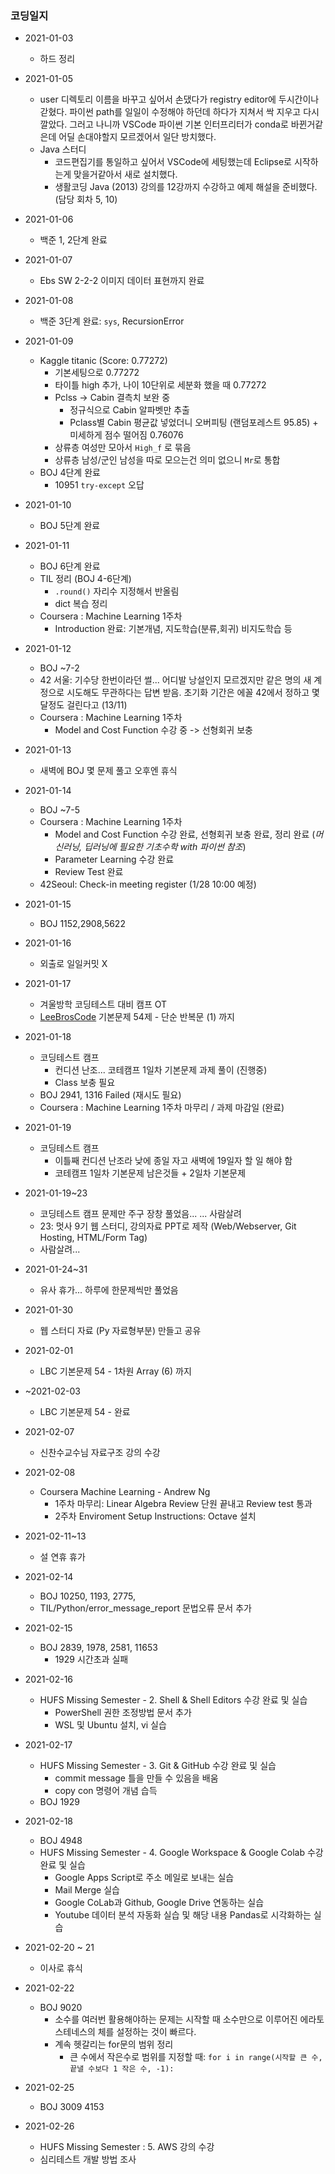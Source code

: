 ### 코딩일지

* 2021-01-03
    * 하드 정리

* 2021-01-05
    * user 디렉토리 이름을 바꾸고 싶어서 손댔다가 registry editor에 두시간이나 갇혔다. 파이썬 path를 일일이 수정해야 하던데 하다가 지쳐서 싹 지우고 다시깔았다. 그러고 나니까 VSCode 파이썬 기본 인터프리터가 conda로 바뀐거같은데 어딜 손대야할지 모르겠어서 일단 방치했다.
    * Java 스터디
        * 코드편집기를 통일하고 싶어서 VSCode에 세팅했는데 Eclipse로 시작하는게 맞을거같아서 새로 설치했다.
        * 생활코딩 Java (2013) 강의를 12강까지 수강하고 예제 해설을 준비했다. (담당 회차 5, 10)

* 2021-01-06
    * 백준 1, 2단계 완료

* 2021-01-07
    * Ebs SW 2-2-2 이미지 데이터 표현까지 완료

* 2021-01-08
    * 백준 3단계 완료: `sys`, RecursionError

* 2021-01-09
    * Kaggle titanic (Score: 0.77272)
        * 기본세팅으로 0.77272
        * 타이틀 high 추가, 나이 10단위로 세분화 했을 때 0.77272
        * Pclss -> Cabin 결측치 보완 중
            * 정규식으로 Cabin 알파벳만 추출
            * Pclass별 Cabin 평균값 넣었더니 오버피팅 (랜덤포레스트 95.85) + 미세하게 점수 떨어짐 0.76076
        * 상류층 여성만 모아서 `High_f` 로 묶음
        * 상류층 남성/군인 남성을 따로 모으는건 의미 없으니 `Mr`로 통합
    * BOJ 4단계 완료
        * 10951 `try-except` 오답

* 2021-01-10
    * BOJ 5단계 완료

* 2021-01-11
    * BOJ 6단계 완료
    * TIL 정리 (BOJ 4-6단계)
        * `.round()` 자리수 지정해서 반올림
        * dict 복습 정리
    * Coursera : Machine Learning 1주차
        * Introduction 완료: 기본개념, 지도학습(분류,회귀) 비지도학습 등

* 2021-01-12
    * BOJ ~7-2
    * 42 서울: 기수당 한번이라던 썰... 어디발 낭설인지 모르겠지만 같은 명의 새 계정으로 시도해도 무관하다는 답변 받음. 초기화 기간은 에꼴 42에서 정하고 몇 달정도 걸린다고 (13/11)
    * Coursera : Machine Learning 1주차
        * Model and Cost Function 수강 중 -> 선형회귀 보충

* 2021-01-13
    * 새벽에 BOJ 몇 문제 풀고 오후엔 휴식

* 2021-01-14
    * BOJ ~7-5
    * Coursera : Machine Learning 1주차
        * Model and Cost Function 수강 완료, 선형회귀 보충 완료, 정리 완료 (*머신러닝, 딥러닝에 필요한 기초수학 with 파이썬 참조*)
        * Parameter Learning 수강 완료
        * Review Test 완료
    * 42Seoul: Check-in meeting register (1/28 10:00 예정)

* 2021-01-15
    * BOJ 1152,2908,5622

* 2021-01-16
    * 외출로 일일커밋 X

* 2021-01-17
    * 겨울방학 코딩테스트 대비 캠프 OT
    * [LeeBrosCode](https://leebroscode.com) 기본문제 54제 - 단순 반복문 (1) 까지

* 2021-01-18
    * 코딩테스트 캠프
        * 컨디션 난조... 코테캠프 1일차 기본문제 과제 풀이 (진행중)
        * Class 보충 필요
    * BOJ 2941, 1316 Failed (재시도 필요)
    * Coursera : Machine Learning 1주차 마무리 / 과제 마감일 (완료)

* 2021-01-19
    * 코딩테스트 캠프
        * 이틀째 컨디션 난조라 낮에 종일 자고 새벽에 19일자 할 일 해야 함
        * 코테캠프 1일차 기본문제 남은것들 + 2일차 기본문제

* 2021-01-19~23
    * 코딩테스트 캠프 문제만 주구 장창 풀었음... ... 사람살려
    * 23: 멋사 9기 웹 스터디, 강의자료 PPT로 제작 (Web/Webserver, Git Hosting, HTML/Form Tag)
    * 사람살려...

* 2021-01-24~31
    * 유사 휴가... 하루에 한문제씩만 풀었음

* 2021-01-30
    * 웹 스터디 자료 (Py 자료형부분) 만들고 공유

* 2021-02-01
    * LBC 기본문제 54 - 1차원 Array (6) 까지

* ~2021-02-03
    * LBC 기본문제 54 - 완료

* 2021-02-07
    * 신찬수교수님 자료구조 강의 수강

* 2021-02-08
    * Coursera Machine Learning - Andrew Ng
        * 1주차 마무리: Linear Algebra Review 단원 끝내고 Review test 통과
        * 2주차 Enviroment Setup Instructions: Octave 설치

* 2021-02-11~13
    * 설 연휴 휴가

* 2021-02-14
    * BOJ 10250, 1193, 2775, 
    * TIL/Python/error_message_report 문법오류 문서 추가

* 2021-02-15
    * BOJ 2839, 1978, 2581, 11653
        * 1929 시간초과 실패

* 2021-02-16
    * HUFS Missing Semester - 2. Shell & Shell Editors 수강 완료 및 실습
        * PowerShell 권한 조정방법 문서 추가
        * WSL 및 Ubuntu 설치, vi 실습

* 2021-02-17
    * HUFS Missing Semester - 3. Git & GitHub 수강 완료 및 실습
        * commit message 틀을 만들 수 있음을 배움
        * copy con 명령어 개념 습득
    * BOJ 1929

* 2021-02-18
    * BOJ 4948
    * HUFS Missing Semester - 4. Google Workspace & Google Colab 수강 완료 및 실습
        * Google Apps Script로 주소 메일로 보내는 실습
        * Mail Merge 실습
        * Google CoLab과 Github, Google Drive 연동하는 실습
        * Youtube 데이터 분석 자동화 실습 및 해당 내용 Pandas로 시각화하는 실습

* 2021-02-20 ~ 21
    * 이사로 휴식

* 2021-02-22
    * BOJ 9020
        * 소수를 여러번 활용해야하는 문제는 시작할 때 소수만으로 이루어진 에라토스테네스의 체를 설정하는 것이 빠르다.
        * 계속 헷갈리는 for문의 범위 정리
            * 큰 수에서 작은수로 범위를 지정할 때:
                `for i in range(시작할 큰 수, 끝낼 수보다 1 작은 수, -1):`

* 2021-02-25
    * BOJ 3009 4153

* 2021-02-26
    * HUFS Missing Semester : 5. AWS 강의 수강
    * 심리테스트 개발 방법 조사